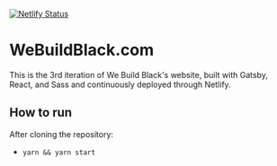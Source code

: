 [![Netlify Status](https://api.netlify.com/api/v1/badges/b654c94e-08a6-4b79-b443-7837581b1d8d/deploy-status)](https://app.netlify.com/sites/gatsby-starter-netlify-cms-ci/deploys)

# WeBuildBlack.com

This is the 3rd iteration of We Build Black's website, built with Gatsby, React, and Sass and continuously deployed through Netlify.

## How to run

After cloning the repository:

- `yarn && yarn start`
